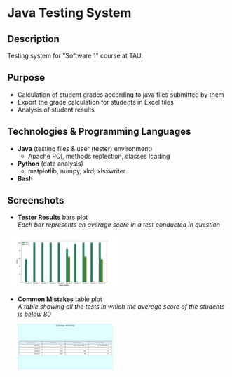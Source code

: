 # Java Testing System

## Description
Testing system for "Software 1" course at TAU.

## Purpose
- Calculation of student grades according to java files submitted by them
- Export the grade calculation for students in Excel files
- Analysis of student results

## Technologies & Programming Languages
- **Java** (testing files & user (tester) environment)
  - Apache POI, methods replection, classes loading
- **Python** (data analysis)
  - matplotlib, numpy, xlrd, xlsxwriter
- **Bash**
  
  
## Screenshots
- **Tester Results** bars plot  
*Each bar represents an average score in a test conducted in question*
  
 <img src="/screenshots/Figure_1.png" width="50%" height="50%">

- **Common Mistakes** table plot  
*A table showing all the tests in which the average score of the students is below 80*
  
     <img src="/screenshots/Figure_2.png" width="45%" height="45%">



